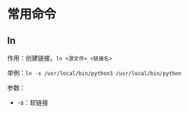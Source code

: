 # 常用命令

## ln

作用：创建链接。`ln <源文件> <链接名>`

举例：`ln -s /usr/local/bin/python3 /usr/local/bin/python`

参数：
- -s：软链接
